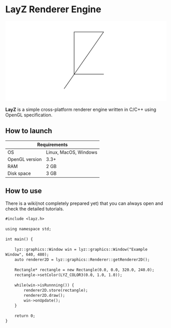# LayZ Renderer Engine

![Image](LayZ.png)

**LayZ** is a simple cross-platform renderer engine written in C/C++ using OpenGL specification. 


## How to launch

<table>
<thead>
<tr>
    <th colspan=2 style="text-align:center">Requirements</th>
</tr>
</thead>

<tbody>
<tr>
    <td>OS</td>
    <td>Linux, MacOS, Windows</td>
</tr>
<tr>
    <td>OpenGL version</td>
    <td>3.3+</td>
</tr>
<tr>
    <td>RAM</td>
    <td>2 GB</td>
</tr>
<tr>
    <td>Disk space</td>
    <td>3 GB</td>
</tr>
</tbody>
</table>


## How to use

There is a wiki(not completely prepared yet) that you can always open and check the detailed tutorials.

```
#include <layz.h>

using namespace std;

int main() {

    lyz::graphics::Window win = lyz::graphics::Window("Example Window", 640, 480);
    auto renderer2D = lyz::graphics::Renderer::getRenderer2D();
    
    Rectangle* rectangle = new Rectangle(0.0, 0.0, 320.0, 240.0);
    rectangle->setColor(LYZ_COLOR3(0.0, 1.0, 1.0));

    while(win->isRunnning()) {
        renderer2D.store(rectangle);
        renderer2D.draw();
        win->onUpdate();
    }
    
    return 0;
}

```